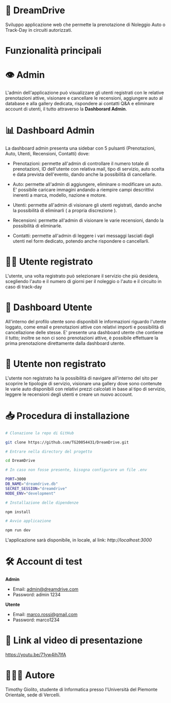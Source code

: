 # 🏁 DreamDrive 

Sviluppo applicazione web che permette la prenotazione di Noleggio Auto o Track-Day in circuiti autorizzati.

# Funzionalità principali

# 👁 Admin

L'admin dell'applicazione può visualizzare gli utenti registrati con le relative prenotazioni attive, visionare e cancellare le recensioni, aggiungere auto al database e alla gallery dedicata, rispondere ai contatti Q&A e eliminare account di utenti, il tutto attraverso la **Dashborard Admin**.

# 📊 Dashboard Admin

La dashboard admin presenta una sidebar con 5 pulsanti (Prenotazioni, Auto, Utenti, Recensioni, Contatti) dove:

* Prenotazioni: permette all'admin di controllare il numero totale di prenotazioni, ID dell'utente con relativa mail, tipo di servizio, auto scelta e data prevista dell'evento, dando anche la possibilità di cancellarle.

* Auto: permette all'admin di aggiungere, eliminare o modificare un auto. E' possibile caricare immagini andando a riempire campi descrittivi inerenti a marca, modello, nazione e motore.
  
* Utenti: permette all'admin di visionare gli utenti registrati, dando anche la possibilità di eliminarli ( a propria discrezione ).

* Recensioni: permette all'admin di visionare le varie recensioni, dando la possibilità di eliminarle.

* Contatti: permette all'admin di leggere i vari messaggi lasciati dagli utenti nel form dedicato, potendo anche rispondere o cancellarli.

# 👨‍💻 Utente registrato

L'utente, una volta registrato può selezionare il servizio che più desidera, scegliendo l'auto e il numero di giorni per il noleggio o l'auto e il circuito in caso di track-day 

# 🪪 Dashboard Utente

All'interno del profilo utente sono disponibili le informazioni riguardo l'utente loggato, come email e prenotazioni attive con relativi importi e possibilità di cancellazione delle stesse. 
E' presente una dashboard utente che contiene il tutto; inoltre se non ci sono prenotazioni attive, è possibile effettuare la prima prenotazione direttamente dalla dashboard utente. 

# 👤 Utente non registrato 

L'utente non registrato ha la possibilità di navigare all'interno del sito per scoprire le tipologie di servizio, visionare una gallery dove sono contenute le varie auto disponibili con relativi prezzi calcolati in base al tipo di servizio, leggere le recensioni degli utenti e creare un nuovo account.

# 📥 Procedura di installazione

```bash
# Clonazione la repo di GitHub

git clone https://github.com/TG20054431/DreamDrive.git

# Entrare nella directory del progetto

cd DreamDrive

# In caso non fosse presente, bisogna configurare un file .env

PORT=3000
DB_NAME="dreamdrive.db"
SECRET_SESSION="dreamdrive"
NODE_ENV="development"

# Installazione delle dipendenze

npm install

# Avvio applicazione

npm run dev

```

L'applicazione sarà disponibile, in locale,  al link:  *http://localhost:3000*

# 🛠 Account di test

**Admin**

* Email: admin@dreamdrive.com 
* Password: admin 1234

**Utente**

* Email: marco.rossi@gmail.com
* Password: marco1234

# 📼 Link al video di presentazione

https://youtu.be/71yw4ih7IfA

# 🙋🏻‍♂️ Autore

Timothy Giolito, studente di Informatica presso l'Università del Piemonte Orientale, sede di Vercelli.
